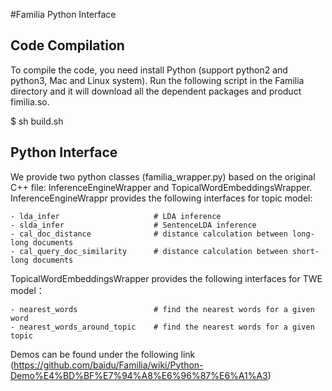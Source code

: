 #Familia Python Interface

## Code Compilation 
To compile the code, you need install Python (support python2 and python3, Mac and Linux system). 
Run the following script in the Familia directory and it will download all the dependent packages and product fimilia.so.   

$ sh build.sh

## Python Interface 
We provide two python classes (familia_wrapper.py) based on the original C++ file: InferenceEngineWrapper and TopicalWordEmbeddingsWrapper.
InferenceEngineWrappr provides the following interfaces for topic model: 

	- lda_infer                     # LDA inference  
	- slda_infer                    # SentenceLDA inference
	- cal_doc_distance              # distance calculation between long-long documents
	- cal_query_doc_similarity      # distance calculation between short-long documents

TopicalWordEmbeddingsWrapper provides the following interfaces for TWE model：

	- nearest_words                 # find the nearest words for a given word
	- nearest_words_around_topic    # find the nearest words for a given topic 

Demos can be found under the following link (https://github.com/baidu/Familia/wiki/Python-Demo%E4%BD%BF%E7%94%A8%E6%96%87%E6%A1%A3)
